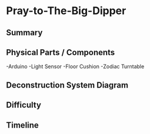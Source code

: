 # Pray-to-The-Big-Dipper

## Summary

## Physical Parts / Components

-Arduino
-Light Sensor
-Floor Cushion
-Zodiac Turntable

## Deconstruction System Diagram

## Difficulty 

## Timeline
